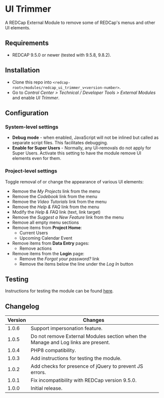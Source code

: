 # UI Trimmer

A REDCap External Module to remove some of REDCap's menus and other UI elements.

## Requirements

- REDCAP 9.5.0 or newer (tested with 9.5.8, 9.8.2).

## Installation

- Clone this repo into `<redcap-root>/modules/redcap_ui_trimmer_v<version-number>`.
- Go to _Control Center > Technical / Developer Tools > External Modules_ and enable _UI Trimmer_.

## Configuration

### System-level settings

- **Debug mode** - when enabled, JavaScript will not be inlined but called as separate script files. This facilitates debugging.
- **Enable for Super Users** - Normally, any UI-removals do not apply for Super Users. Activate this setting to have the module remove UI elements even for them.

### Project-level settings

Toggle removal of or change the appearance of various UI elements:

- Remove the _My Projects_ link from the menu
- Remove the _Codebook_ link from the menu
- Remove the _Video Tutorials_ link from the menu
- Remove the _Help & FAQ_ link from the menu
- Modify the _Help & FAQ_ link (text, link target)
- Remove the _Suggest a New Feature_ link from the menu
- Remove all empty menu sections
- Remove items from **Project Home**:
  - Current Users
  - Upcoming Calendar Event
- Remove items from **Data Entry** pages:
  - Remove actions
- Remove items from the **Login** page:
  - Remove the _Forgot your password?_ link
  - Remove the items below the line under the _Log In_ button

## Testing

Instructions for testing the module can be found [here](?prefix=redcap_ui_trimmer&page=tests/UITrimmerManualTest.md).

## Changelog

Version | Changes
------- | -----------
1.0.6   | Support impersonation feature.
1.0.5   | Do not remove External Modules section when the Manage and Log links are present.
1.0.4   | PHP8 compatibility.
1.0.3   | Add instructions for testing the module.
1.0.2   | Add checks for presence of jQuery to prevent JS errors.
1.0.1   | Fix incompatibility with REDCap version 9.5.0.
1.0.0   | Initial release.

